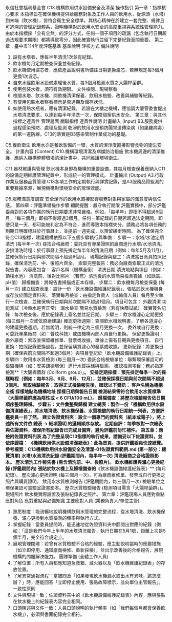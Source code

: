 永信社會福利基金會 C13.機構飲用供水設備安全及清潔 操作指引
第一章：指標核心要求
本指標旨在確保機構提供給服務對象及工作人員的飲用水，從源頭（水塔）到末端（飲水機），皆符合衛生安全標準。其核心精神在於建立一套完整、規律且可追溯的管理紀錄體系，證明機構對於飲用水安全的高度重視與系統性管理能力。由於本指標採「全有全無」的評分方式，任何一個子項目的疏漏（包含執行日期超過法規要求期限）都將導致零分，因此確實執行並留下完整紀錄至關重要。
第二章：臺中市114年度評鑑基準
基準說明
評核方式
備註說明
1. 設有水塔者，應每半年清洗1次並有紀錄。
2. 飲水機每月定期檢查保養並有紀錄。
3. 飲水機使用濾芯者，應依產品說明書所備註日期更換濾芯，若無規定每3個月更換1次濾芯。
4. 自來水經飲用水設備處理後水質，每3個月檢測水質之大腸桿菌群。
5. 使用包裝水者，須符有效期限。
文件檢閱、現場察看
1. 檢閱水塔、飲水機、開飲機清潔保養、飲用水檢驗、改善與補驗等紀錄。
2. 有使用包裝水者察看標示是否過期及儲存狀況。
3. 如使用熱水瓶者，應有清潔紀錄。
若設在大樓之機構，應協調大廈管委會提出水塔清洗要求，以達到每半年清洗一次，保障個案供水安全。
第三章：與其他指標之連貫性
管理層面
關聯指標
連貫性說明
計畫輸入 (Input)
B3.服務提供過程感染預防、處理及監測
乾淨的飲用水是預防腸胃道傳染病（如諾羅病毒）的第一道防線。C13的落實是B3感染管制作業成功的基礎。

C5.餐飲衛生
飲用水亦是餐飲製備的一環，水質的潔淨度直接影響食物的衛生安全。
計畫內容 (Content)
C10.機構環境清潔及病媒防治措施
飲水機周邊的清潔維護，應納入機構整體環境清潔計畫中，共同維護環境衛生。

C11.器材維護與管理
飲水機本身即為機構的重要設備，其每月檢查保養應納入C11的設備定期維護管理紀錄中，形成統一的管理模式。
計畫輸出 (Output)
A3.行政作業及服務品質管理
C13各項工作的定期執行與詳實記錄，是A3服務品質監測的重要數據來源，展現機構對環境安全的管理效能。

D5.服務滿意度調查
安全潔淨的飲用水直接影響服務對象與家屬的滿意度與信任感。
第四章：評鑑準備操作步驟
顧問提醒：嚴守執行期限
評鑑實務中，部分評鑑委員對於各項作業的執行日期要求非常嚴格。例如，「每半年」即指不得超過6個月，「每三個月」即指不得超過3個月。任何一筆紀錄的日期若超過法定期間，即便只是一天，都可能被判定為不符合，進而導致本指標失分。請務必將各項任務的到期日明確標註於行事曆上，並提前一週完成，以預留緩衝時間。
為了確保完全符合C13指標，建議機構依照以下五個步驟執行與準備：
步驟一：水塔/水池定期清洗 (每半年一次)
尋找合格廠商：委託具有專業證照的廠商進行水塔/水池清洗。
安排清洗時程：於行事曆上預先排定每半年的清洗日期（例如：每年5月及11月），並確保執行日期與前次間隔不超過6個月。
現場記錄與監工：清洗當日派員拍照記錄，確保清洗前、中、後照片齊全。
索取完整報告：務必向廠商索取正式的清洗報告書，內容應包含：
客戶名稱（機構全銜）
清洗日期
清洗地點與項目（例如：頂樓水池）
清洗前、後對比照片
（若有）清洗後的水質簡易檢測數據（如餘氯、pH值）
歸檔備查：將報告書掃描或正本存檔。
步驟二：飲水機每月檢查保養 (每月一次)
建立檢查表單：設計一份「飲水機設備維護紀錄表」，張貼於飲水機機身或存放於固定資料夾。
落實每月檢查：由指定負責人（或輪值人員）每月至少執行一次檢查，並確保執行日期與前次間隔不超過1個月。項目可包含：
外觀清潔
功能測試（冷熱水是否正常）
漏水檢查
簡易水質檢測（若有快篩試紙）
確實簽名記錄：每次檢查後，應於紀錄表上簽名並註記日期。
步驟三：飲水機濾心定期更換 (每三個月一次或依原廠建議)
確認更換週期：查閱飲水機說明書，了解各道濾心的建議更換週期。若無說明，則統一律定為三個月更換一次。
委外或自行更換：可委託專業廠商（如：普炫科技）或由機構內部人員自行更換。
保留更換證明：
委外廠商：索取並保留維修單、發票或收據，單據上需有日期與更換項目。
自行更換：拍照記錄更換過程，並保留購買濾心的發票或收據。
更新紀錄：將更換日期（確保與前次間隔不超過3個月）與項目登記於「飲水機設備維護紀錄表」上。
步驟四：飲用水水質檢測 (每三個月一次)
委託合格檢驗單位：聯繫環保署認可的檢驗機構（如：安美謙德環保）進行水質採樣與檢測。
確認檢測項目：務必指定檢測**「大腸桿菌群 (Coliform group)」**。
安排定期採樣：預先排定每季一次的採樣時程（例如：每年3月、6月、9月、12月），並確保採樣日期與前次間隔不超過3個月。
索取檢驗報告：取得正式檢驗報告後，確認以下資訊：
客戶名稱為機構全銜
採樣地點為機構地址
採樣日期與報告日期
檢測結果需符合飲用水水質標準（大腸桿菌群應為陰性或 < 6 CFU/100 mL）。
歸檔備查：將歷次檢驗報告依日期順序整理歸檔。
步驟五：文件彙整與歸檔
建立總表：製作一份「機構飲用供水設備清潔總表」，將水塔清洗、飲水機保養、水質檢驗的執行日期統一列表，方便評鑑委員一目了然。
建立佐證資料夾：設立一個專門的資料夾（紙本或電子），將上述所有文件依 總表 -> 細項證明 的邏輯順序存放。
定期自評：每季核對一次總表與佐證資料，確保所有紀錄皆已完成且備齊，避免評鑑前匆忙補件。
第五章：應檢附佐證資料列表
為了完整呈現C13指標的執行成果，請備妥以下佐證資料，並依序歸檔：
《機構飲用供水設備清潔總表》：此為首頁，提供評鑑委員快速總覽。
參考檔案：C13機構飲用供水設備安全及清潔-01佐證資料範例.md (第一部分：總覽清單)
水塔/水池清洗紀錄 (評鑑期間內，每半年一次)
清洗廠商之合格證照影本。
歷次清洗工作報告書 (需含清洗前、中、後照片)。
飲水機維護與濾心更換紀錄 (評鑑期間內)
張貼於飲水機上及歸檔備查的**《飲水機設備維護紀錄表》** (每月紀錄)。
歷次濾心更換證明 (每三個月一次)，可為廠商維修單、發票或自行更換之照片與購買證明。
飲用水水質檢測報告 (評鑑期間內，每三個月一次)
檢驗單位之環保署認可實驗室證書影本。
歷次水質檢驗報告 (檢測項目需含「大腸桿菌群」)。
現場照片
飲水機實際設置及張貼紀錄表之照片。
第六章：評鑑現場人員應對重點
應對角色
應對重點與必備知識
主要應對人員 (業務負責人/單位主管)
1. 熟悉制度：能流暢地說明機構飲用水管理的完整流程，從水塔清洗、飲水機保養、濾心更換到水質檢測的頻率與執行方式。
2. 掌握紀錄：當委員提問時，能迅速地從佐證資料夾中翻閱出對應的紀錄（例如：「這是我們今年上半年的水塔清洗報告，執行日期在5月1號，距離上次是5個半月，完全符合規定」）。
3. 展現管理閉環：若曾有水質檢驗不合格的經驗，應主動說明當時的應變措施（如立即停用、通知廠商檢修、重新採檢），並出示改善後的合格報告，展現機構的問題解決能力。
團隊準備 (全體工作人員)
1. 了解位置：所有人員都應知道急救箱、滅火器以及「飲水機維護紀錄表」的存放位置。
2. 了解異常通報流程：當被問及「如果發現飲水機漏水或出水有異味，該怎麼辦？」時，應能回答「立即停止使用、張貼故障標示，並向單位主管報告」。
一致性原則
1. 文件與現場一致：佐證資料夾中的《飲水機設備維護紀錄表》內容，應與張貼在飲水機上的紀錄表內容完全相同。
2. 口頭陳述與文件一致：人員口頭說明的執行頻率（如「我們每個月都會保養飲水機」），必須與書面紀錄完全相符。
